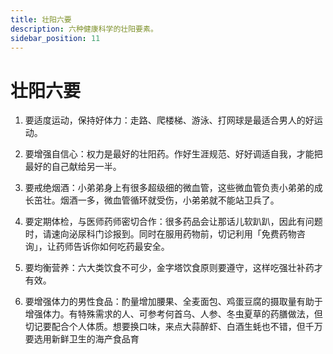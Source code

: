 ```yaml
---
title: 壮阳六要
description: 六种健康科学的壮阳要素。
sidebar_position: 11
---
```

# 壮阳六要

1. 要适度运动，保持好体力：走路、爬楼梯、游泳、打网球是最适合男人的好运动。

2. 要增强自信心：权力是最好的壮阳药。作好生涯规范、好好调适自我，才能把最好的自己献给另一半。

3. 要戒绝烟酒：小弟弟身上有很多超级细的微血管，这些微血管负责小弟弟的成长茁壮。烟酒一多，微血管循环就受伤，小弟弟就不能站卫兵了。

4. 要定期体检，与医师药师密切合作：很多药品会让那话儿软趴趴，因此有问题时，请速向泌尿科门诊报到。同时在服用药物前，切记利用「免费药物咨询」，让药师告诉你如何吃药最安全。

5. 要均衡营养：六大类饮食不可少，金字塔饮食原则要遵守，这样吃强壮补药才有效。

6. 要增强体力的男性食品：酌量增加腰果、全麦面包、鸡蛋豆腐的摄取量有助于增强体力。有特殊需求的人、可参考何首乌、人参、冬虫夏草的药膳做法，但切记要配合个人体质。想要换口味，来点大蒜醉虾、白酒生蚝也不错，但千万要选用新鲜卫生的海产食品育
